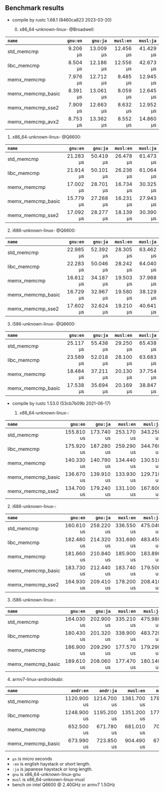 ## Benchmark results

- compile by rustc 1.68.1 (8460ca823 2023-03-20)

  0. x86_64-unknown-linux- @Broadwell:

|         `name`          |  `gnu:en`   |  `gnu:ja`   |  `musl:en`  |  `musl:ja`  |
|:------------------------|------------:|------------:|------------:|------------:|
| std_memcmp              |    9.206 µs |   13.009 µs |   12.456 µs |   41.429 µs |
| libc_memcmp             |    8.504 µs |   12.186 µs |   12.556 µs |   42.673 µs |
| memx_memcmp             |    7.976 µs |   12.712 µs |    8.485 µs |   12.945 µs |
| memx_memcmp_basic       |    8.391 µs |   13.061 µs |    8.059 µs |   12.645 µs |
| memx_memcmp_sse2        |    7.909 µs |   12.663 µs |    8.632 µs |   12.952 µs |
| memx_memcmp_avx2        |    8.753 µs |   13.362 µs |    8.552 µs |   14.860 µs |

  1. x86_64-unknown-linux- @Q6600:

|         `name`          |  `gnu:en`   |  `gnu:ja`   |  `musl:en`  |  `musl:ja`  |
|:------------------------|------------:|------------:|------------:|------------:|
| std_memcmp              |   21.283 µs |   50.419 µs |   26.478 µs |   61.473 µs |
| libc_memcmp             |   21.914 µs |   50.101 µs |   26.236 µs |   61.064 µs |
| memx_memcmp             |   17.002 µs |   28.701 µs |   16.734 µs |   30.325 µs |
| memx_memcmp_basic       |   15.779 µs |   27.268 µs |   16.231 µs |   27.943 µs |
| memx_memcmp_sse2        |   17.092 µs |   28.277 µs |   18.139 µs |   30.390 µs |

  2. i686-unknown-linux- @Q6600:
  
|         `name`          |  `gnu:en`   |  `gnu:ja`   |  `musl:en`  |  `musl:ja`  |
|:------------------------|------------:|------------:|------------:|------------:|
| std_memcmp              |   22.985 µs |   52.392 µs |   28.305 µs |   63.462 µs |
| libc_memcmp             |   22.283 µs |   50.046 µs |   28.242 µs |   64.040 µs |
| memx_memcmp             |   16.612 µs |   34.187 µs |   19.503 µs |   37.988 µs |
| memx_memcmp_basic       |   16.729 µs |   32.967 µs |   19.580 µs |   38.129 µs |
| memx_memcmp_sse2        |   17.602 µs |   32.624 µs |   19.210 µs |   40.641 µs |

  3. i586-unknown-linux- @Q6600:

|         `name`          |  `gnu:en`   |  `gnu:ja`   |  `musl:en`  |  `musl:ja`  |
|:------------------------|------------:|------------:|------------:|------------:|
| std_memcmp              |   25.117 µs |   55.438 µs |   29.250 µs |   65.438 µs |
| libc_memcmp             |   23.589 µs |   52.018 µs |   28.100 µs |   63.683 µs |
| memx_memcmp             |   18.484 µs |   37.211 µs |   20.130 µs |   37.754 µs |
| memx_memcmp_basic       |   17.538 µs |   35.694 µs |   20.169 µs |   38.847 µs |


- compile by rustc 1.53.0 (53cb7b09b 2021-06-17)

  1. x86_64-unknown-linux-:

|         `name`          |  `gnu:en`   |  `gnu:ja`   |  `musl:en`  |  `musl:ja`  |
|:------------------------|------------:|------------:|------------:|------------:|
| std_memcmp              |  155.810 us |  173.740 us |  253.170 us |  343.250 us |
| libc_memcmp             |  175.920 us |  187.280 us |  259.290 us |  344.760 us |
| memx_memcmp             |  140.330 us |  140.790 us |  134.440 us |  130.510 us |
| memx_memcmp_basic       |  136.670 us |  139.910 us |  133.930 us |  129.710 us |
| memx_memcmp_sse2        |  134.700 us |  179.240 us |  131.100 us |  167.600 us |

  2. i686-unknown-linux-:

|         `name`          |  `gnu:en`   |  `gnu:ja`   |  `musl:en`  |  `musl:ja`  |
|:------------------------|------------:|------------:|------------:|------------:|
| std_memcmp              |  160.610 us |  258.220 us |  336.550 us |  475.040 us |
| libc_memcmp             |  182.480 us |  214.320 us |  331.690 us |  483.450 us |
| memx_memcmp             |  181.660 us |  210.840 us |  185.900 us |  183.890 us |
| memx_memcmp_basic       |  183.730 us |  212.440 us |  183.740 us |  179.500 us |
| memx_memcmp_sse2        |  164.930 us |  209.410 us |  178.200 us |  208.410 us |

  3. i586-unknown-linux-:

|         `name`          |  `gnu:en`   |  `gnu:ja`   |  `musl:en`  |  `musl:ja`  |
|:------------------------|------------:|------------:|------------:|------------:|
| std_memcmp              |  164.030 us |  202.900 us |  335.210 us |  475.980 us |
| libc_memcmp             |  180.430 us |  201.320 us |  338.900 us |  483.720 us |
| memx_memcmp             |  186.900 us |  209.290 us |  177.570 us |  179.290 us |
| memx_memcmp_basic       |  189.610 us |  208.060 us |  177.470 us |  180.140 us |

  4. armv7-linux-androideabi:

|         `name`          |  `andr:en`  |  `andr:ja`  |  `musl:en`  |  `musl:ja`  |
|:------------------------|------------:|------------:|------------:|------------:|
| std_memcmp              | 1120.900 us | 1214.700 us | 1381.700 us | 1793.800 us |
| libc_memcmp             | 1248.900 us | 1195.200 us | 1351.200 us | 1777.000 us |
| memx_memcmp             |  652.500 us |  671.780 us |  681.010 us |  707.360 us |
| memx_memcmp_basic       |  673.990 us |  723.850 us |  904.490 us |  679.730 us |

- `µs` is micro seconds
- `:en` is english haystack or short length.
- `:ja` is japanese haystack or long length.
- `gnu` is x86_64-unknown-linux-gnu
- `musl` is x86_64-unknown-linux-musl
- bench on intel Q6600 @ 2.40GHz or armv7 1.5GHz
